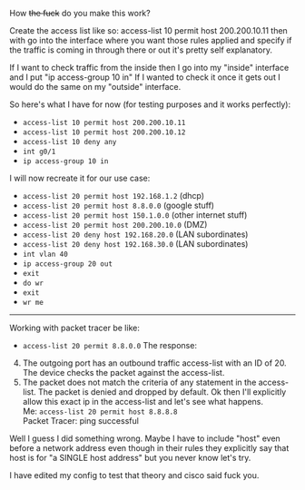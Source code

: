 How ~~the fuck~~ do you make this work?

Create the access list like so:
access-list 10 permit host 200.200.10.11
then with go into the interface where you want those rules applied and specify if the traffic is coming in through there or out it's pretty self explanatory.

If I want to check traffic from the inside then I go into my "inside" interface and I put "ip access-group 10 in" If I wanted to check it once it gets out I would do the same on my "outside" interface.

So here's what I have for now (for testing purposes and it works perfectly):
- `access-list 10 permit host 200.200.10.11`
- `access-list 10 permit host 200.200.10.12`
- `access-list 10 deny any`
- `int g0/1`
- `ip access-group 10 in`

I will now recreate it for our use case:
- `access-list 20 permit host 192.168.1.2` (dhcp)
- `access-list 20 permit host 8.8.0.0` (google stuff)
- `access-list 20 permit host 150.1.0.0` (other internet stuff)
- `access-list 20 permit host 200.200.10.0` (DMZ)
- `access-list 20 deny host 192.168.20.0` (LAN subordinates)
- `access-list 20 deny host 192.168.30.0` (LAN subordinates)
- `int vlan 40`
- `ip access-group 20 out`
- `exit`
- `do wr`
- `exit`
- `wr me`
---
Working with packet tracer be like:
- `access-list 20 permit 8.8.0.0`
The response:
4. The outgoing port has an outbound traffic access-list with an ID of 20. The device checks the packet against the access-list.
5. The packet does not match the criteria of any statement in the access-list. The packet is denied and dropped by default.
Ok then I'll explicitly allow this exact ip in the access-list and let's see what happens.\
Me: `access-list 20 permit host 8.8.8.8`\
Packet Tracer: ping successful

Well I guess I did something wrong. Maybe I have to include "host" even before a network address even though in their rules they explicitly say that host is for "a SINGLE host address" but you never know let's try.

I have edited my config to test that theory and cisco said fuck you.
